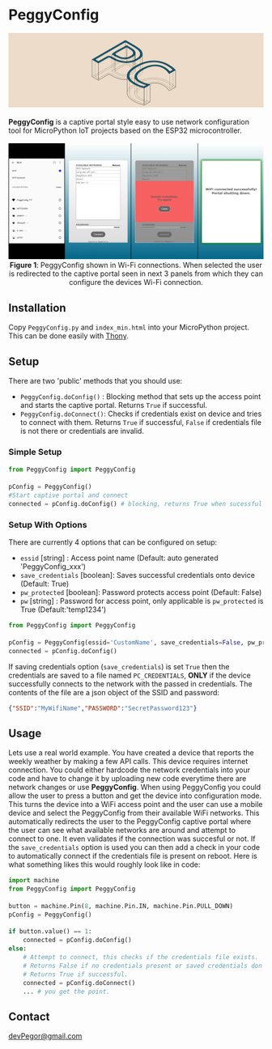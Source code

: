 # PeggyConfig
<div align="center">

  <img src="images/cover.png" alt="PC Logo" width="600"/>
</div>

<br>
<b>PeggyConfig</b> is a captive portal style easy to use network configuration tool for MicroPython IoT projects based on the ESP32 microcontroller.

<br>
<br>

<div align="center">

  <img src="images/portal.png" alt="PC Logo" width="900"/>
  <br><b>Figure 1</b>: PeggyConfig shown in Wi-Fi connections. When selected the user is redirected to the captive portal seen in next 3 panels from which they can configure the devices Wi-Fi connection.
</div>

## Installation
Copy `PeggyConfig.py` and `index_min.html` into your MicroPython project. This can be done easily with [Thony](https://thonny.org/).

## Setup

There are two 'public' methods that you should use:
* `PeggyConfig.doConfig()` : Blocking method that sets up the access point and starts the captive portal. Returns `True` if successful.
* `PeggyConfig.doConnect()`: Checks if credentials exist on device and tries to connect with them. Returns `True` if successful, `False` if credentials file is not there or credentials are invalid.
### Simple Setup
```python
from PeggyConfig import PeggyConfig

pConfig = PeggyConfig()
#Start captive portal and connect
connected = pConfig.doConfig() # blocking, returns True when sucessful network connection is made.
```
### Setup With Options
There are currently 4 options that can be configured on setup:
* `essid`            [string] : Access point name (Default: auto generated 'PeggyConfig_xxx')
* `save_credentials` [boolean]: Saves successful credentials onto device (Default: True)
* `pw_protected`     [boolean]: Password protects access point (Default: False)
* `pw`               [string] : Password for access point, only applicable is `pw_protected` is True (Default:'temp1234')

```python
from PeggyConfig import PeggyConfig

pConfig = PeggyConfig(essid='CustomName', save_credentials=False, pw_protected=True, pw='secretPw1')
connected = pConfig.doConfig()
```

If saving credentials option (`save_credentials`) is set `True` then the credentials are saved to a file named `PC_CREDENTIALS`, <b>ONLY</b> if the device successfully connects to the network with the passed in credentials. The contents of the file are a json object of the SSID and password:

```json
{"SSID":"MyWifiName","PASSWORD":"SecretPassword123"}
```

## Usage
Lets use a real world example. You have created a device that reports the weekly weather by making a few API calls. This device requires internet connection. You could either hardcode the network credentials into your code and have to change it by uploading new code everytime there are network changes or use <b>PeggyConfig</b>. When using PeggyConfig you could allow the user to press a button and get the device into configuration mode. This turns the device into a WiFi access point and the user can use a mobile device and select the PeggyConfig from their available WiFi networks. This automatically redirects the user to the PeggyConfig captive portal where the user can see what available networks are around and attempt to connect to one. It even validates if the connection was succesful or not. If the `save_credentials` option is used you can then add a check in your code to automatically connect if the credentials file is present on reboot. Here is what something likes this would roughly look like in code:

```python
import machine
from PeggyConfig import PeggyConfig

button = machine.Pin(8, machine.Pin.IN, machine.Pin.PULL_DOWN)
pConfig = PeggyConfig()

if button.value() == 1:
    connected = pConfig.doConfig()
else:
    # Attempt to connect, this checks if the credentials file exists.
    # Returns False if no credentials present or saved credentials don't work.
    # Returns True if successful.
    connected = pConfig.doConnect()
    ... # you get the point.
```


## Contact
devPegor@gmail.com